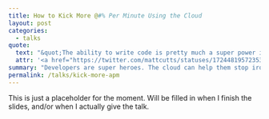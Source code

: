 ```yaml
---
title: How to Kick More @#% Per Minute Using the Cloud
layout: post
categories:
  - talks
quote:
  text: "&quot;The ability to write code is pretty much a super power in today's society.&quot;"
  attr: '<a href="https://twitter.com/mattcutts/statuses/172448195723530240" title="Matt Cutts on Twitter">Matt Cutts</a>'
summary: "Developers are super heroes. The cloud can help them stop ironing their capes and get back to saving little old ladies from getting robbed. At <a href='http://www.iron.io' title='Iron.io'>Iron</a>, we want to help your do that. A talk I originally gave at <a href='http://www.ubhacking.com' title='UBHacking'>UBHacking</a>."
permalink: /talks/kick-more-apm
---
```


This is just a placeholder for the moment. Will be filled in when I 
finish the slides, and/or when I actually give the talk.
